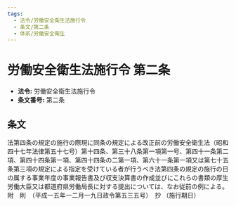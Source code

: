 ```yaml
---
tags:
  - 法令/労働安全衛生法施行令
  - 条文/第二条
  - 体系/労働安全衛生
---
```

# 労働安全衛生法施行令 第二条

- **法令:** 労働安全衛生法施行令
- **条文番号:** 第二条

## 条文
法第四条の規定の施行の際現に同条の規定による改正前の労働安全衛生法（昭和四十七年法律第五十七号）第十四条、第三十八条第一項第一号、第四十一条第二項、第四十四条第一項、第四十四条の二第一項、第六十一条第一項又は第七十五条第三項の規定による指定を受けている者が行うべき法第四条の規定の施行の日の属する事業年度の事業報告書及び収支決算書の作成並びにこれらの書類の厚生労働大臣又は都道府県労働局長に対する提出については、なお従前の例による。
附　則　（平成一五年一二月一九日政令第五三五号）　抄
（施行期日）

